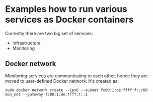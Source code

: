 # Examples how to run various services as Docker containers

Currently there are two big set of services:
- Infrastructure
- Monitoring

## Docker network

Monitoring services are communicating to each other, hence they are moved to user-defined Docker network. It's created as:
```
sudo docker network create --ipv6 --subnet fc00:1:de:ffff:f::/80 mon_net --gateway fc00:1:de:ffff:f::1
```
